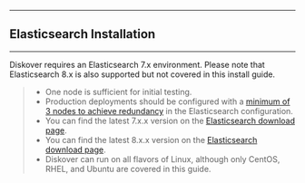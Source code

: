 ___
## Elasticsearch Installation
___

Diskover requires an Elasticsearch 7.x environment. Please note that Elasticsearch 8.x is also supported but not covered in this install guide.
>- One node is sufficient for initial testing.
>- Production deployments should be configured with a [minimum of 3 nodes to achieve redundancy](https://docs.diskoverdata.com/diskover_installation_guide/#elasticsearch-requirements) in the Elasticsearch configuration.
>- You can find the latest 7.x.x version on the [Elasticsearch download page](https://www.elastic.co/downloads/past-releases#elasticsearch).
>- You can find the latest 8.x.x version on the [Elasticsearch download page](https://www.elastic.co/downloads).
>- Diskover can run on all flavors of Linux, although only CentOS, RHEL, and Ubuntu are covered in this guide.
